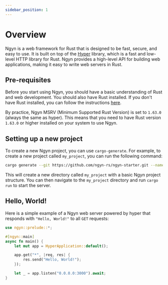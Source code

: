 ```yaml
---
sidebar_position: 1
---
```


# Overview

Ngyn is a web framework for Rust that is designed to be fast, secure, and easy to use. It is built on top of the [Hyper](https://hyper.rs) library, which is a fast and low-level HTTP library for Rust. Ngyn provides a high-level API for building web applications, making it easy to write web servers in Rust.

## Pre-requisites

Before you start using Ngyn, you should have a basic understanding of Rust and web development. You should also have Rust installed. If you don't have Rust installed, you can follow the instructions [here](https://www.rust-lang.org/tools/install).

By practice, Ngyn MSRV (Minimum Supported Rust Version) is set to `1.63.0` (always the same as hyper). This means that you need to have Rust version `1.63.0` or higher installed on your system to use Ngyn.

## Setting up a new project

To create a new Ngyn project, you can use `cargo-generate`. For example, to create a new project called `my_project`, you can run the following command:

```bash
cargo generate --git https://github.com/ngyn-rs/ngyn-starter.git --name my_project
```

This will create a new directory called `my_project` with a basic Ngyn project structure. You can then navigate to the `my_project` directory and run `cargo run` to start the server.

## Hello, World!

Here is a simple example of a Ngyn web server powered by hyper that responds with `"Hello, World!"` to all `GET` requests:

```rust
use ngyn::prelude::*;

#[ngyn::main]
async fn main() {
    let mut app = HyperApplication::default();

    app.get("*", |req, res| {
        res.send("Hello, World!");
    });

    let _ = app.listen("0.0.0.0:3000").await;
}
```
